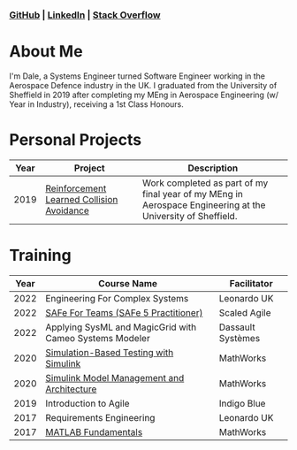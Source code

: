 ### [GitHub](https://github.com/dcollison) | [LinkedIn](https://www.linkedin.com/in/dale-collison-9217bb126/) | [Stack Overflow](https://stackoverflow.com/users/19602888/dale-collison)

# About Me
I'm Dale, a Systems Engineer turned Software Engineer working in the Aerospace Defence industry in the UK.
I graduated from the University of Sheffield in 2019 after completing my MEng in Aerospace Engineering (w/ Year in Industry), receiving a 1st Class Honours.

# Personal Projects

| Year | Project | Description |
| ---- | -------- | ----------- |
| 2019 | [Reinforcement Learned Collision Avoidance](https://github.com/dcollison/rlca-fyp) | Work completed as part of my final year of my MEng in Aerospace Engineering at the University of Sheffield.  |

# Training
| Year | Course Name | Facilitator | 
| ---- | --------- | -------------- |
| 2022 | Engineering For Complex Systems | Leonardo UK |
| 2022 | [SAFe For Teams (SAFe 5 Practitioner)](https://scaledagile.com/training/safe-for-teams/) | Scaled Agile |
| 2022 | Applying SysML and MagicGrid with Cameo Systems Modeler | Dassault Systèmes |
| 2020 | [Simulation-Based Testing with Simulink](https://www.mathworks.com/learn/training/simulation-based-testing-with-simulink.html) | MathWorks |
| 2020 | [Simulink Model Management and Architecture](https://www.mathworks.com/learn/training/simulink-model-management-and-architecture.html) | MathWorks | 
| 2019 | Introduction to Agile | Indigo Blue |
| 2017 | Requirements Engineering | Leonardo UK |
| 2017 | [MATLAB Fundamentals](https://www.mathworks.com/learn/training/matlab-fundamentals.html) | MathWorks |

